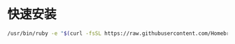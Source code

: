 # 快速安装

```bash
/usr/bin/ruby -e "$(curl -fsSL https://raw.githubusercontent.com/Homebrew/install/master/install)"
```
